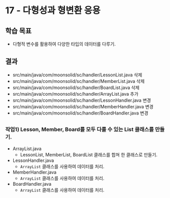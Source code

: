 # 17 - 다형성과 형변환 응용

## 학습 목표

- 다형적 변수를 활용하여 다양한 타입의 데이터를 다루기.

  

## 결과

- src/main/java/com/moonsolid/sc/handler/LessonList.java 삭제
- src/main/java/com/moonsolid/sc/handler/MemberList.java 삭제
- src/main/java/com/moonsolid/sc/handler/BoardList.java 삭제
- src/main/java/com/moonsolid/sc/handler/ArrayList.java 추가
- src/main/java/com/moonsolid/sc/handler/LessonHandler.java 변경
- src/main/java/com/moonsolid/sc/handler/MemberHandler.java 변경
- src/main/java/com/moonsolid/sc/handler/BoardHandler.java 변경

## 

### 작업1) Lesson, Member, Board를 모두 다룰 수 있는 List 클래스를 만들기.

- ArrayList.java
    - LessonList, MemberList, BoardList 클래스를 합쳐 한 클래스로 만들기.
- LessonHandler.java
    - `ArrayList` 클래스를 사용하여 데이터를 처리.
- MemberHandler.java
    - `ArrayList` 클래스를 사용하여 데이터를 처리.
- BoardHandler.java
    - `ArrayList` 클래스를 사용하여 데이터를 처리.
